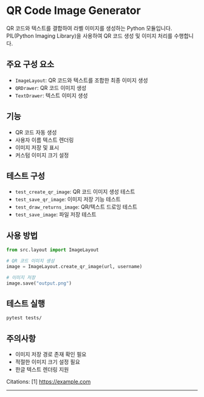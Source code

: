 # QR Code Image Generator

QR 코드와 텍스트를 결합하여 라벨 이미지를 생성하는 Python 모듈입니다. PIL(Python Imaging Library)을 사용하여 QR 코드 생성 및 이미지 처리를 수행합니다.

## 주요 구성 요소

- `ImageLayout`: QR 코드와 텍스트를 조합한 최종 이미지 생성
- `QRDrawer`: QR 코드 이미지 생성
- `TextDrawer`: 텍스트 이미지 생성

## 기능

- QR 코드 자동 생성
- 사용자 이름 텍스트 렌더링
- 이미지 저장 및 표시
- 커스텀 이미지 크기 설정

## 테스트 구성

- `test_create_qr_image`: QR 코드 이미지 생성 테스트
- `test_save_qr_image`: 이미지 저장 기능 테스트
- `test_draw_returns_image`: QR/텍스트 드로잉 테스트
- `test_save_image`: 파일 저장 테스트

## 사용 방법

```python
from src.layout import ImageLayout

# QR 코드 이미지 생성
image = ImageLayout.create_qr_image(url, username)

# 이미지 저장
image.save("output.png")
```

## 테스트 실행

```bash
pytest tests/
```

## 주의사항

- 이미지 저장 경로 존재 확인 필요
- 적절한 이미지 크기 설정 필요
- 한글 텍스트 렌더링 지원

Citations:
[1] https://example.com

---
